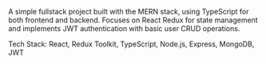 A simple fullstack project built with the MERN stack, using TypeScript for both frontend and backend.
Focuses on React Redux for state management and implements JWT authentication with basic user CRUD operations.

Tech Stack: React, Redux Toolkit, TypeScript, Node.js, Express, MongoDB, JWT
